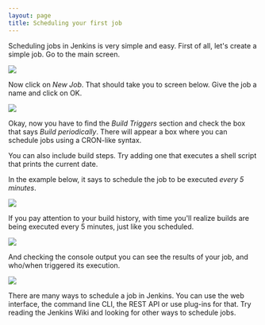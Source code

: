 ```yaml
---
layout: page
title: Scheduling your first job
---
```


<p>Scheduling jobs in Jenkins is very simple and easy. First of all,
	let's create a simple job. Go to the main screen.</p>

<p class="center">
	<a href="{{ site.url }}/assets/img/screenshot_scheduling_001.png"> <img src="{{ site.url }}/assets/img/screenshot_scheduling_001.png">
	</a>
</p>

<p>
	Now click on <em>New Job</em>. That should take you to screen below.
	Give the job a name and click on OK.
</p>

<p class="center">
	<a href="{{ site.url }}/assets/img/screenshot_scheduling_002.png"> <img src="{{ site.url }}/assets/img/screenshot_scheduling_002.png">
	</a>
</p>

<p>
	Okay, now you have to find the <em>Build Triggers</em> section and
	check the box that says <em>Build periodically</em>. There will
	appear a box where you can schedule jobs using a CRON-like syntax.
</p>

<p>You can also include build steps. Try adding one that executes a
	shell script that prints the current date.</p>

<p>
	In the example below, it says to schedule the job to be executed <em>every
		5 minutes</em>.
</p>

<p class="center">
	<a href="{{ site.url }}/assets/img/screenshot_scheduling_003.png"> <img src="{{ site.url }}/assets/img/screenshot_scheduling_003.png">
	</a>
</p>

<p>If you pay attention to your build history, with time you'll realize
	builds are being executed every 5 minutes, just like you scheduled.</p>

<p class="center">
	<a href="{{ site.url }}/assets/img/screenshot_scheduling_004.png"> <img src="{{ site.url }}/assets/img/screenshot_scheduling_004.png">
	</a>
</p>

<p>And checking the console output you can see the results of your job,
	and who/when triggered its execution.</p>

<p class="center">
	<a href="{{ site.url }}/assets/img/screenshot_scheduling_005.png"> <img src="{{ site.url }}/assets/img/screenshot_scheduling_005.png">
	</a>
</p>

<p>There are many ways to schedule a job in Jenkins. You can use the
	web interface, the command line CLI, the REST API or use plug-ins for
	that. Try reading the Jenkins Wiki and looking for other ways to
	schedule jobs.</p>

